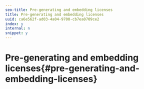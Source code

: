 ```yaml
---
seo-title: Pre-generating and embedding licenses
title: Pre-generating and embedding licenses
uuid: ca6e562f-ad03-4a04-9700-cb7ea0709ce2
index: y
internal: n
snippet: y
---
```


# Pre-generating and embedding licenses{#pre-generating-and-embedding-licenses}

